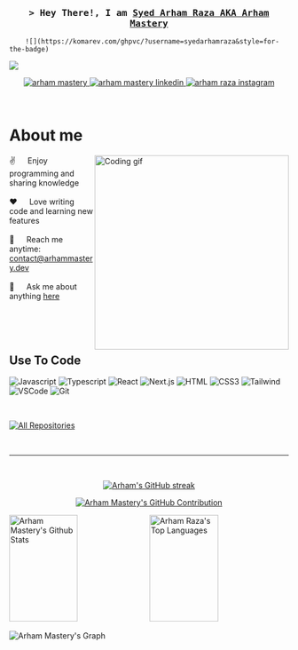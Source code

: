 <!--
<h2 align="center">
  Welcome to Arhamatlas!
  <img src="https://media.giphy.com/media/hvRJCLFzcasrR4ia7z/giphy.gif" width="28">
</h2>
-->

<!--
<p align="center">
  <a href="https://github.com/alsiam"><img src="https://readme-typing-svg.herokuapp.com/?lines=Self%20Taught%20Programmer;Front%20End%20Developer;1.5%2B%20years%20of%20coding%20experience;Always%20learning%20new%20things&center=true&width=380&height=45"></a>
</p>

 -->

<!-- Intro  -->
<h3 align="center">
        <samp>&gt; Hey There!, I am
                <b><a target="_blank" href="https://arhammastery.dev/">Syed Arham Raza AKA Arham Mastery</a></b>
        </samp>
</h3>


        ![](https://komarev.com/ghpvc/?username=syedarhamraza&style=for-the-badge)


![](https://komarev.com/ghpvc/?username=syedarhamraza&style=for-the-badge)

<p align="center">
 <a href="https://arhammastery.dev" target="blank">
  <img src="https://img.shields.io/badge/Website-DC143C?style=for-the-badge&logo=medium&logoColor=white" alt="arham mastery" />
 </a>
 <a href="https://www.linkedin.com/in/syed-arham-raza/" target="_blank">
  <img src="https://img.shields.io/badge/LinkedIn-0077B5?style=for-the-badge&logo=linkedin&logoColor=white" alt="arham mastery linkedin"/>
 </a>
 <a href="https://www.instagram.com/arhammastery.dev/" target="_blank">
  <img src="https://img.shields.io/badge/Instagram-fe4164?style=for-the-badge&logo=instagram&logoColor=white" alt="arham raza instagram" />
 </a> 
</p>
<br />

<!-- About Section -->
 # About me
 
<p>
 <img align="right" width="350" src="/assets/programmer.gif" alt="Coding gif" />
  
 ✌️ &emsp; Enjoy programming and sharing knowledge <br/><br/>
 ❤️ &emsp; Love writing code and learning new features<br/><br/>
 📧 &emsp; Reach me anytime: contact@arhammastery.dev<br/><br/>
 💬 &emsp; Ask me about anything [here](https://www.instagram.com/arhammastery.dev/)

</p>

<br/>
<br/>
<br/>

## Use To Code

![Javascript](https://img.shields.io/badge/Javascript-F0DB4F?style=for-the-badge&labelColor=black&logo=javascript&logoColor=F0DB4F)
![Typescript](https://img.shields.io/badge/Typescript-007acc?style=for-the-badge&labelColor=black&logo=typescript&logoColor=007acc)
![React](https://img.shields.io/badge/-React-61DBFB?style=for-the-badge&labelColor=black&logo=react&logoColor=61DBFB)
![Next.js](https://img.shields.io/badge/next.js-000000?style=for-the-badge&logo=nextdotjs&logoColor=white)
![HTML](https://img.shields.io/badge/HTML5-E34F26?style=for-the-badge&logo=html5&logoColor=white)
![CSS3](https://img.shields.io/badge/CSS3-1572B6?style=for-the-badge&logo=css3&logoColor=white)
![Tailwind](https://img.shields.io/badge/Tailwind_CSS-092749?style=for-the-badge&logo=tailwindcss&logoColor=06B6D4&labelColor=000000)
![VSCode](https://img.shields.io/badge/Visual_Studio-0078d7?style=for-the-badge&logo=visual%20studio&logoColor=white)
![Git](https://img.shields.io/badge/Git-F05032?style=for-the-badge&logo=git&logoColor=white)

<br/>

<!--

## Top Open Source -
[![Web Projects](https://github-readme-stats.vercel.app/api/pin/?username=alsiam&repo=web-projects&border_color=7F3FBF&bg_color=0D1117&title_color=C9D1D9&text_color=8B949E&icon_color=7F3FBF)](https://github.com/alsiam/web-projects)
[![Al Folio](https://github-readme-stats.vercel.app/api/pin/?username=alsiam&repo=al-folio&border_color=7F3FBF&bg_color=0D1117&title_color=C9D1D9&text_color=8B949E&icon_color=7F3FBF)](https://github.com/alsiam/al-folio)
[![Al Siam Readme](https://github-readme-stats.vercel.app/api/pin/?username=alsiam&repo=alsiam&border_color=7F3FBF&bg_color=0D1117&title_color=C9D1D9&text_color=8B949E&icon_color=7F3FBF)](https://github.com/alsiam/alsiam)
[![Al Siam Teminal](https://github-readme-stats.vercel.app/api/pin/?username=alsiam&repo=alsiam.github.io&border_color=7F3FBF&bg_color=0D1117&title_color=C9D1D9&text_color=8B949E&icon_color=7F3FBF)](https://github.com/alsiam/alsiam.github.io)
-->

<p align="left">
  <a href="https://github.com/syedarhamraza?tab=repositories" target="_blank"><img alt="All Repositories" title="All Repositories" src="https://img.shields.io/badge/-All%20Repos-2962FF?style=for-the-badge&logo=koding&logoColor=white"/></a>
</p>

<br/>
<hr/>
<br/>

<p align="center">
  <a href="https://github.com/syedarhamraza">
    <img src="https://github-readme-streak-stats.herokuapp.com/?user=syedarhamraza&theme=radical&border=7F3FBF&background=0D1117" alt="Arham's GitHub streak"/>
  </a>
</p>

<p align="center">
  <a href="https://github.com/syedarhamraza">
    <img src="https://github-profile-summary-cards.vercel.app/api/cards/profile-details?username=syedarhamraza&theme=radical" alt="Arham Mastery's GitHub Contribution"/>
  </a>
</p>

<a> 
    <a href="https://github.com/syedarhamraza"><img alt="Arham Mastery's Github Stats" src="https://denvercoder1-github-readme-stats.vercel.app/api?username=syedarhamraza&show_icons=true&count_private=true&theme=react&border_color=7F3FBF&bg_color=0D1117&title_color=F85D7F&icon_color=F8D866" height="192px" width="49.5%"/></a>
  <a href="https://github.com/syedarhamraza"><img alt="Arham Raza's Top Languages" src="https://denvercoder1-github-readme-stats.vercel.app/api/top-langs/?username=syedarhamraza&langs_count=8&layout=compact&theme=react&border_color=7F3FBF&bg_color=0D1117&title_color=F85D7F&icon_color=F8D866" height="192px" width="49.5%"/></a>
  <br/>
</a>


![Arham Mastery's Graph](https://github-readme-activity-graph.vercel.app/graph?username=syedarhamraza&custom_title=Syed%20Arham's%20GitHub%20Activity%20Graph&bg_color=0D1117&color=7F3FBF&line=7F3FBF&point=7F3FBF&area_color=FFFFFF&title_color=FFFFFF&area=true)
